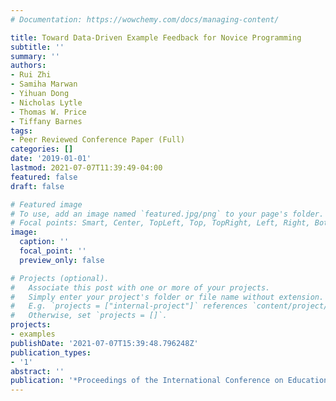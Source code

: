 ```yaml
---
# Documentation: https://wowchemy.com/docs/managing-content/

title: Toward Data-Driven Example Feedback for Novice Programming
subtitle: ''
summary: ''
authors:
- Rui Zhi
- Samiha Marwan
- Yihuan Dong
- Nicholas Lytle
- Thomas W. Price
- Tiffany Barnes
tags:
- Peer Reviewed Conference Paper (Full)
categories: []
date: '2019-01-01'
lastmod: 2021-07-07T11:39:49-04:00
featured: false
draft: false

# Featured image
# To use, add an image named `featured.jpg/png` to your page's folder.
# Focal points: Smart, Center, TopLeft, Top, TopRight, Left, Right, BottomLeft, Bottom, BottomRight.
image:
  caption: ''
  focal_point: ''
  preview_only: false

# Projects (optional).
#   Associate this post with one or more of your projects.
#   Simply enter your project's folder or file name without extension.
#   E.g. `projects = ["internal-project"]` references `content/project/deep-learning/index.md`.
#   Otherwise, set `projects = []`.
projects:
- examples
publishDate: '2021-07-07T15:39:48.796248Z'
publication_types:
- '1'
abstract: ''
publication: '*Proceedings of the International Conference on Educational Data Mining*'
---
```

